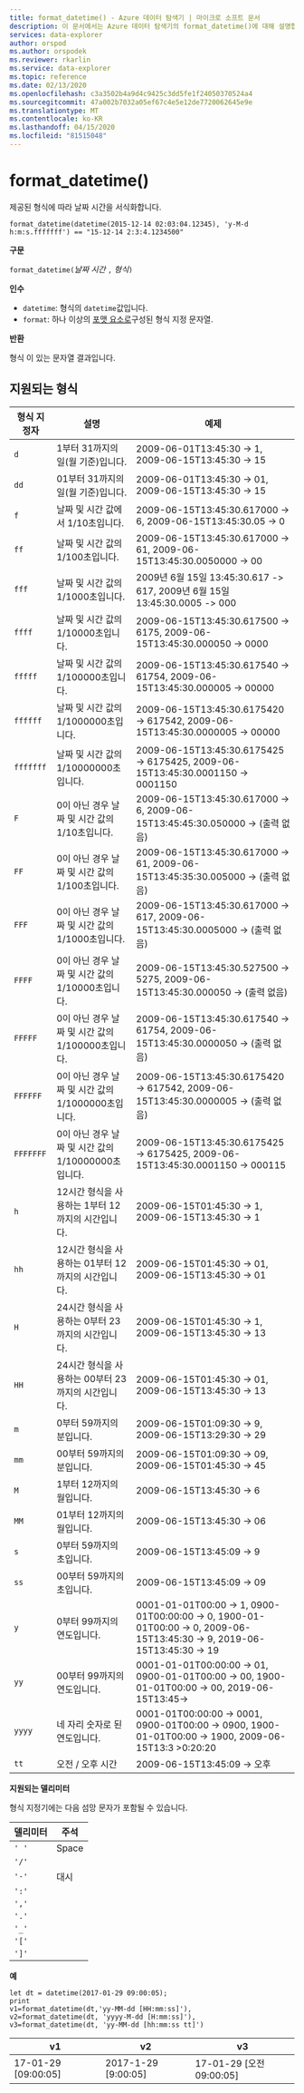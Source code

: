 ```yaml
---
title: format_datetime() - Azure 데이터 탐색기 | 마이크로 소프트 문서
description: 이 문서에서는 Azure 데이터 탐색기의 format_datetime()에 대해 설명합니다.
services: data-explorer
author: orspod
ms.author: orspodek
ms.reviewer: rkarlin
ms.service: data-explorer
ms.topic: reference
ms.date: 02/13/2020
ms.openlocfilehash: c3a3502b4a9d4c9425c3dd5fe1f24050370524a4
ms.sourcegitcommit: 47a002b7032a05ef67c4e5e12de7720062645e9e
ms.translationtype: MT
ms.contentlocale: ko-KR
ms.lasthandoff: 04/15/2020
ms.locfileid: "81515048"
---
```

# <a name="format_datetime"></a>format_datetime()

제공된 형식에 따라 날짜 시간을 서식화합니다.

```kusto
format_datetime(datetime(2015-12-14 02:03:04.12345), 'y-M-d h:m:s.fffffff') == "15-12-14 2:3:4.1234500"
```

**구문**

`format_datetime(`*날짜 시간* `,` *형식*`)`

**인수**

* `datetime`: 형식의 `datetime`값입니다.
* `format`: 하나 이상의 [포맷 요소로](#supported-formats)구성된 형식 지정 문자열.

**반환**

형식 이 있는 문자열 결과입니다.

## <a name="supported-formats"></a>지원되는 형식

|형식 지정자   |설명    |예제
|---|---|---
|`d`    |1부터 31까지의 일(월 기준)입니다. | 2009-06-01T13:45:30 -> 1, 2009-06-15T13:45:30 -> 15
|`dd`   |01부터 31까지의 일(월 기준)입니다.| 2009-06-01T13:45:30 -> 01, 2009-06-15T13:45:30 -> 15
|`f`    |날짜 및 시간 값에서 1/10초입니다. |2009-06-15T13:45:30.617000 -> 6, 2009-06-15T13:45:30.05 -> 0
|`ff`   |날짜 및 시간 값의 1/100초입니다. |2009-06-15T13:45:30.617000 -> 61, 2009-06-15T13:45:30.0050000 -> 00
|`fff`  |날짜 및 시간 값의 1/1000초입니다. |2009년 6월 15일 13:45:30.617 -> 617, 2009년 6월 15일 13:45:30.0005 -> 000
|`ffff` |날짜 및 시간 값의 1/10000초입니다. |2009-06-15T13:45:30.617500 -> 6175, 2009-06-15T13:45:30.000050 -> 0000
|`fffff`    |날짜 및 시간 값의 1/100000초입니다. |2009-06-15T13:45:30.617540 -> 61754, 2009-06-15T13:45:30.000005 -> 00000
|`ffffff`   |날짜 및 시간 값의 1/1000000초입니다. |2009-06-15T13:45:30.6175420 -> 617542, 2009-06-15T13:45:30.0000005 -> 00000
|`fffffff`  |날짜 및 시간 값의 1/10000000초입니다. |2009-06-15T13:45:30.6175425 -> 6175425, 2009-06-15T13:45:30.0001150 -> 0001150
|`F`    |0이 아닌 경우 날짜 및 시간 값의 1/10초입니다. |2009-06-15T13:45:30.617000 -> 6, 2009-06-15T13:45:45:30.050000 -> (출력 없음)
|`FF`   |0이 아닌 경우 날짜 및 시간 값의 1/100초입니다. |2009-06-15T13:45:30.617000 -> 61, 2009-06-15T13:45:35:30.005000 -> (출력 없음)
|`FFF`  |0이 아닌 경우 날짜 및 시간 값의 1/1000초입니다. |2009-06-15T13:45:30.617000 -> 617, 2009-06-15T13:45:30.0005000 -> (출력 없음)
|`FFFF` |0이 아닌 경우 날짜 및 시간 값의 1/10000초입니다. |2009-06-15T13:45:30.527500 -> 5275, 2009-06-15T13:45:30.000050 -> (출력 없음)
|`FFFFF`    |0이 아닌 경우 날짜 및 시간 값의 1/100000초입니다. |2009-06-15T13:45:30.617540 -> 61754, 2009-06-15T13:45:30.0000050 -> (출력 없음)
|`FFFFFF`   |0이 아닌 경우 날짜 및 시간 값의 1/1000000초입니다. |2009-06-15T13:45:30.6175420 -> 617542, 2009-06-15T13:45:30.0000005 -> (출력 없음)
|`FFFFFFF`  |0이 아닌 경우 날짜 및 시간 값의 1/10000000초입니다. |2009-06-15T13:45:30.6175425 -> 6175425, 2009-06-15T13:45:30.0001150 -> 000115
|`h`    |12시간 형식을 사용하는 1부터 12까지의 시간입니다. |2009-06-15T01:45:30 -> 1, 2009-06-15T13:45:30 -> 1
|`hh`   |12시간 형식을 사용하는 01부터 12까지의 시간입니다. |2009-06-15T01:45:30 -> 01, 2009-06-15T13:45:30 -> 01
|`H`    |24시간 형식을 사용하는 0부터 23까지의 시간입니다. |2009-06-15T01:45:30 -> 1, 2009-06-15T13:45:30 -> 13
|`HH`   |24시간 형식을 사용하는 00부터 23까지의 시간입니다. |2009-06-15T01:45:30 -> 01, 2009-06-15T13:45:30 -> 13
|`m`    |0부터 59까지의 분입니다. |2009-06-15T01:09:30 -> 9, 2009-06-15T13:29:30 -> 29
|`mm`   |00부터 59까지의 분입니다. |2009-06-15T01:09:30 -> 09, 2009-06-15T01:45:30 -> 45
|`M`    |1부터 12까지의 월입니다. |2009-06-15T13:45:30 -> 6
|`MM`   |01부터 12까지의 월입니다.|2009-06-15T13:45:30 -> 06
|`s`    |0부터 59까지의 초입니다. |2009-06-15T13:45:09 -> 9
|`ss`   |00부터 59까지의 초입니다. |2009-06-15T13:45:09 -> 09
|`y`    |0부터 99까지의 연도입니다. |0001-01-01T00:00 -> 1, 0900-01T00:00:00 -> 0, 1900-01-01T00:00 -> 0, 2009-06-15T13:45:30 -> 9, 2019-06-15T13:45:30 -> 19
|`yy`   |00부터 99까지의 연도입니다. | 0001-01-01T00:00:00 -> 01, 0900-01-01T00:00 -> 00, 1900-01-01T00:00 -> 00, 2019-06-15T13:45->
|`yyyy` |네 자리 숫자로 된 연도입니다. | 0001-01T00:00:00 -> 0001, 0900-01T00:00 -> 0900, 1900-01-01T00:00 -> 1900, 2009-06-15T13:3 >0:20:20
|`tt`   |오전 / 오후 시간 |2009-06-15T13:45:09 -> 오후

**지원되는 델리미터**

형식 지정기에는 다음 섬망 문자가 포함될 수 있습니다.

|델리미터|주석|
|---------|-------|
|`' '`| Space|
|`'/'`||
|`'-'`|대시|
|`':'`||
|`','`||
|`'.'`||
|`'_'`||
|`'['`||
|`']'`||

**예**

```kusto
let dt = datetime(2017-01-29 09:00:05);
print 
v1=format_datetime(dt,'yy-MM-dd [HH:mm:ss]'), 
v2=format_datetime(dt, 'yyyy-M-dd [H:mm:ss]'),
v3=format_datetime(dt, 'yy-MM-dd [hh:mm:ss tt]')
```

|v1|v2|v3|
|---|---|---|
|17-01-29 [09:00:05]|2017-1-29 [9:00:05]|17-01-29 [오전 09:00:05]|